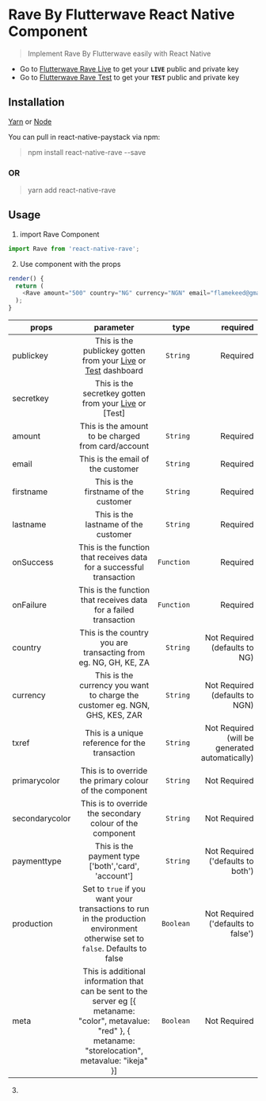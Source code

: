 # Rave By Flutterwave React Native Component

> Implement Rave By Flutterwave easily with React Native

- Go to [Flutterwave Rave Live](https://rave.flutterwave.com/dashboard/settings/apis) to get your **`LIVE`** public and private key
- Go to [Flutterwave Rave Test](https://ravesandbox.flutterwave.com/dashboard/settings/apis) to get your **`TEST`** public and private key

## Installation

[Yarn](https://yarnpkg.com/lang/en/docs/install/) or [Node](http://hhvm.com)

You can pull in react-native-paystack via npm:

> npm install react-native-rave --save

### OR

> yarn add react-native-rave

## Usage

1.  import Rave Component

```javascript
import Rave from 'react-native-rave';
```

2. Use component with the props

```javascript
render() {
  return (
    <Rave amount="500" country="NG" currency="NGN" email="flamekeed@gmail.com" firstname="Oluwole" lastname="Adebiyi" publickey="FLWPUBK-8ba286388b24dbd6c20706def0b4ea23-X" secretkey="FLWSECK-c45e0f704619e673263844e584bba013-X" txref="cs3762jhj" paymenttype="card" meta={[{ metaname: "color", metavalue: "red" }, { metaname: "storelocation", metavalue: "ikeja" }]} production={false} onSuccess={res => this.onSuccess(res)} onFailure={e => this.onFailure(e)} />
  );
}
```

| props        | parameter           | type | required  |
| ------------- |:-------------:| -----:| -----:|
| publickey      |  This is the publickey gotten from your [Live](https://rave.flutterwave.com/dashboard/settings/apis) or [Test](https://ravesandbox.flutterwave.com/dashboard/settings/apis) dashboard | `String` | Required
| secretkey      |  This is the secretkey gotten from your [Live](https://rave.flutterwave.com/dashboard/settings/apis) or [Test]
| amount      |  This is the amount to be charged from card/account | `String` | Required
| email      |  This is the email of the customer | `String` | Required
| firstname      |  This is the firstname of the customer | `String` | Required
| lastname      |  This is the lastname of the customer | `String` | Required
| onSuccess      |  This is the function that receives data for a successful transaction | `Function` | Required
| onFailure      |  This is the function that receives data for a failed transaction | `Function` | Required
| country      |  This is the country you are transacting from eg. NG, GH, KE, ZA | `String` | Not Required (defaults to NG)
| currency      |  This is the currency you want to charge the customer eg. NGN, GHS, KES, ZAR | `String` | Not Required (defaults to NGN)
| txref      |  This is a unique reference for the transaction | `String` | Not Required (will be generated automatically)
| primarycolor      |  This is to override the primary colour of the component | `String` | Not Required
| secondarycolor      |  This is to override the secondary colour of the component | `String` | Not Required
| paymenttype      |  This is the payment type ['both','card', 'account'] | `String` | Not Required ('defaults to both')
| production      |   Set to `true` if you want your transactions to run in the production environment otherwise set to `false`. Defaults to false  | `Boolean` | Not Required ('defaults to false')
| meta      |  This is additional information that can be sent to the server eg [{ metaname: "color", metavalue: "red" }, { metaname: "storelocation", metavalue: "ikeja" }]  | `Boolean` | Not Required

3. 